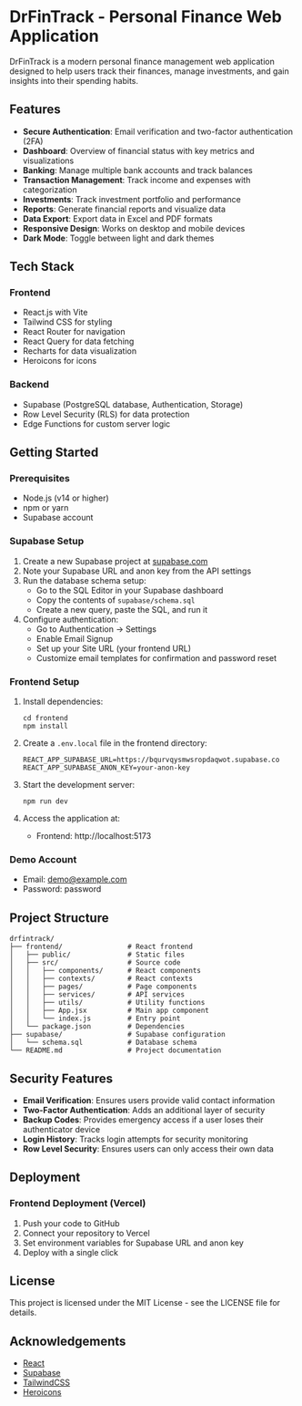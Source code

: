 # DrFinTrack - Personal Finance Web Application

DrFinTrack is a modern personal finance management web application designed to help users track their finances, manage investments, and gain insights into their spending habits.

## Features

- **Secure Authentication**: Email verification and two-factor authentication (2FA)
- **Dashboard**: Overview of financial status with key metrics and visualizations
- **Banking**: Manage multiple bank accounts and track balances
- **Transaction Management**: Track income and expenses with categorization
- **Investments**: Track investment portfolio and performance
- **Reports**: Generate financial reports and visualize data
- **Data Export**: Export data in Excel and PDF formats
- **Responsive Design**: Works on desktop and mobile devices
- **Dark Mode**: Toggle between light and dark themes

## Tech Stack

### Frontend
- React.js with Vite
- Tailwind CSS for styling
- React Router for navigation
- React Query for data fetching
- Recharts for data visualization
- Heroicons for icons

### Backend
- Supabase (PostgreSQL database, Authentication, Storage)
- Row Level Security (RLS) for data protection
- Edge Functions for custom server logic

## Getting Started

### Prerequisites
- Node.js (v14 or higher)
- npm or yarn
- Supabase account

### Supabase Setup

1. Create a new Supabase project at [supabase.com](https://supabase.com)
2. Note your Supabase URL and anon key from the API settings
3. Run the database schema setup:
   - Go to the SQL Editor in your Supabase dashboard
   - Copy the contents of `supabase/schema.sql`
   - Create a new query, paste the SQL, and run it
4. Configure authentication:
   - Go to Authentication → Settings
   - Enable Email Signup
   - Set up your Site URL (your frontend URL)
   - Customize email templates for confirmation and password reset

### Frontend Setup

1. Install dependencies:
   ```
   cd frontend
   npm install
   ```

2. Create a `.env.local` file in the frontend directory:
   ```
   REACT_APP_SUPABASE_URL=https://bqurvqysmwsropdaqwot.supabase.co
   REACT_APP_SUPABASE_ANON_KEY=your-anon-key
   ```

3. Start the development server:
   ```
   npm run dev
   ```

4. Access the application at:
   - Frontend: http://localhost:5173

### Demo Account
- Email: demo@example.com
- Password: password

## Project Structure

```
drfintrack/
├── frontend/                # React frontend
│   ├── public/              # Static files
│   ├── src/                 # Source code
│   │   ├── components/      # React components
│   │   ├── contexts/        # React contexts
│   │   ├── pages/           # Page components
│   │   ├── services/        # API services
│   │   ├── utils/           # Utility functions
│   │   ├── App.jsx          # Main app component
│   │   └── index.js         # Entry point
│   └── package.json         # Dependencies
├── supabase/                # Supabase configuration
│   └── schema.sql           # Database schema
└── README.md                # Project documentation
```

## Security Features

- **Email Verification**: Ensures users provide valid contact information
- **Two-Factor Authentication**: Adds an additional layer of security
- **Backup Codes**: Provides emergency access if a user loses their authenticator device
- **Login History**: Tracks login attempts for security monitoring
- **Row Level Security**: Ensures users can only access their own data

## Deployment

### Frontend Deployment (Vercel)

1. Push your code to GitHub
2. Connect your repository to Vercel
3. Set environment variables for Supabase URL and anon key
4. Deploy with a single click

## License

This project is licensed under the MIT License - see the LICENSE file for details.

## Acknowledgements

- [React](https://reactjs.org/)
- [Supabase](https://supabase.com/)
- [TailwindCSS](https://tailwindcss.com/)
- [Heroicons](https://heroicons.com/)
